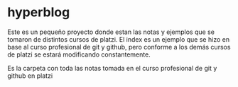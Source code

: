 # hyperblog
Este es un pequeño proyecto donde estan las notas y ejemplos que se tomaron de distintos cursos de platzi.
El index es un ejemplo que se hizo en base al curso profesional de git y github, pero conforme a los demás cursos de platzi  se estará modificando constantemente.

Es la carpeta con toda las notas tomada en el curso profesional de git y github en platzi
